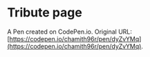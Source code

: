 # Tribute page

A Pen created on CodePen.io. Original URL: [https://codepen.io/chamith96r/pen/dyZvYMq](https://codepen.io/chamith96r/pen/dyZvYMq).


